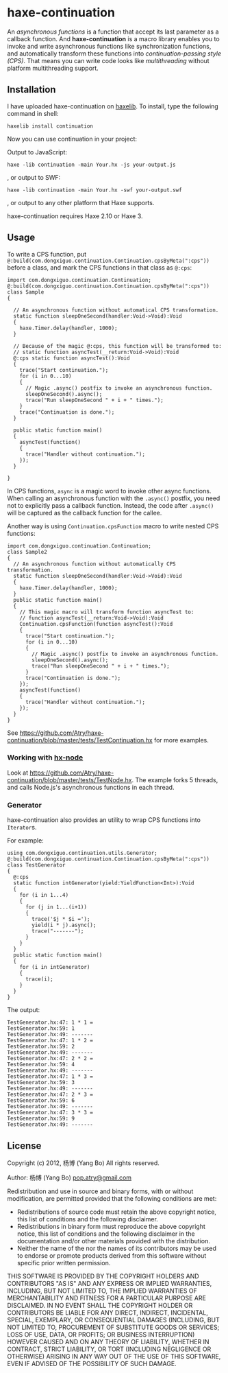 haxe-continuation
=================

An *asynchronous functions* is a function that accept its last parameter 
as a callback function.
And **haxe-continuation** is a macro library enables you to invoke and write
asynchronous functions like synchronization functions, and automatically
transform these functions into *continuation-passing style (CPS)*. That means
you can write code looks like *multithreading* without platform
multithreading support.

## Installation

I have uploaded haxe-continuation on [haxelib](http://lib.haxe.org/p/continuation).
To install, type the following command in shell:

    haxelib install continuation

Now you can use continuation in your project:

Output to JavaScript:

    haxe -lib continuation -main Your.hx -js your-output.js

, or output to SWF:

    haxe -lib continuation -main Your.hx -swf your-output.swf

, or output to any other platform that Haxe supports.

haxe-continuation requires Haxe 2.10 or Haxe 3.

## Usage

To write a CPS function, put `@:build(com.dongxiguo.continuation.Continuation.cpsByMeta(":cps"))`
before a class, and mark the CPS functions in that class as `@:cps`:

    import com.dongxiguo.continuation.Continuation;
    @:build(com.dongxiguo.continuation.Continuation.cpsByMeta(":cps"))
    class Sample
    {
    
      // An asynchronous function without automatical CPS transformation.
      static function sleepOneSecond(handler:Void->Void):Void
      {
        haxe.Timer.delay(handler, 1000);
      }
    
      // Because of the magic @:cps, this function will be transformed to:
      // static function asyncTest(__return:Void->Void):Void
      @:cps static function asyncTest():Void
      {
        trace("Start continuation.");
        for (i in 0...10)
        {
          // Magic .async() postfix to invoke an asynchronous function.
          sleepOneSecond().async();
          trace("Run sleepOneSecond " + i + " times.");
        }
        trace("Continuation is done.");
      }
    
      public static function main() 
      {
        asyncTest(function()
        {
          trace("Handler without continuation.");
        });
      }
    
    }

In CPS functions, `async` is a magic word to invoke other
async functions. When calling an asynchronous function with the `.async()` postfix, you need not to explicitly pass a callback
function. Instead, the code after `.async()` will be captured as the callback
function for the callee.

Another way is using `Continuation.cpsFunction` macro to write nested CPS functions:

    import com.dongxiguo.continuation.Continuation;
    class Sample2
    {
      // An asynchronous function without automatically CPS transformation.
      static function sleepOneSecond(handler:Void->Void):Void
      {
        haxe.Timer.delay(handler, 1000);
      }
      public static function main() 
      {
        // This magic macro will transform function asyncTest to:
        // function asyncTest(__return:Void->Void):Void
        Continuation.cpsFunction(function asyncTest():Void
        {
          trace("Start continuation.");
          for (i in 0...10)
          {
            // Magic .async() postfix to invoke an asynchronous function.
            sleepOneSecond().async();
            trace("Run sleepOneSecond " + i + " times.");
          }
          trace("Continuation is done.");
        });
        asyncTest(function()
        {
          trace("Handler without continuation.");
        });
      }
    }


See https://github.com/Atry/haxe-continuation/blob/master/tests/TestContinuation.hx
for more examples.

### Working with [hx-node](https://github.com/cloudshift/hx-node)

Look at https://github.com/Atry/haxe-continuation/blob/master/tests/TestNode.hx.
The example forks 5 threads, and calls Node.js's asynchronous functions in each thread.

### Generator

haxe-continuation also provides an utility to wrap CPS functions into `Iterator`s.

For example:

    using com.dongxiguo.continuation.utils.Generator;
    @:build(com.dongxiguo.continuation.Continuation.cpsByMeta(":cps"))
    class TestGenerator
    {
      @:cps
      static function intGenerator(yield:YieldFunction<Int>):Void
      {
        for (i in 1...4)
        {
          for (j in 1...(i+1))
          {
            trace('$j * $i =');
            yield(i * j).async();
            trace("-------");
          }
        }
      }
      public static function main() 
      {
        for (i in intGenerator)
        {
          trace(i);
        }
      }
    }

The output:

    TestGenerator.hx:47: 1 * 1 =
    TestGenerator.hx:59: 1
    TestGenerator.hx:49: -------
    TestGenerator.hx:47: 1 * 2 =
    TestGenerator.hx:59: 2
    TestGenerator.hx:49: -------
    TestGenerator.hx:47: 2 * 2 =
    TestGenerator.hx:59: 4
    TestGenerator.hx:49: -------
    TestGenerator.hx:47: 1 * 3 =
    TestGenerator.hx:59: 3
    TestGenerator.hx:49: -------
    TestGenerator.hx:47: 2 * 3 =
    TestGenerator.hx:59: 6
    TestGenerator.hx:49: -------
    TestGenerator.hx:47: 3 * 3 =
    TestGenerator.hx:59: 9
    TestGenerator.hx:49: -------

## License

Copyright (c) 2012, 杨博 (Yang Bo)
All rights reserved.

Author: 杨博 (Yang Bo) <pop.atry@gmail.com>

Redistribution and use in source and binary forms, with or without
modification, are permitted provided that the following conditions are met:

* Redistributions of source code must retain the above copyright notice,
  this list of conditions and the following disclaimer.
* Redistributions in binary form must reproduce the above copyright notice,
  this list of conditions and the following disclaimer in the documentation
  and/or other materials provided with the distribution.
* Neither the name of the <ORGANIZATION> nor the names of its contributors
  may be used to endorse or promote products derived from this software
  without specific prior written permission.

THIS SOFTWARE IS PROVIDED BY THE COPYRIGHT HOLDERS AND CONTRIBUTORS "AS IS"
AND ANY EXPRESS OR IMPLIED WARRANTIES, INCLUDING, BUT NOT LIMITED TO, THE
IMPLIED WARRANTIES OF MERCHANTABILITY AND FITNESS FOR A PARTICULAR PURPOSE
ARE DISCLAIMED. IN NO EVENT SHALL THE COPYRIGHT HOLDER OR CONTRIBUTORS BE
LIABLE FOR ANY DIRECT, INDIRECT, INCIDENTAL, SPECIAL, EXEMPLARY, OR
CONSEQUENTIAL DAMAGES (INCLUDING, BUT NOT LIMITED TO, PROCUREMENT OF
SUBSTITUTE GOODS OR SERVICES; LOSS OF USE, DATA, OR PROFITS; OR BUSINESS
INTERRUPTION) HOWEVER CAUSED AND ON ANY THEORY OF LIABILITY, WHETHER IN
CONTRACT, STRICT LIABILITY, OR TORT (INCLUDING NEGLIGENCE OR OTHERWISE)
ARISING IN ANY WAY OUT OF THE USE OF THIS SOFTWARE, EVEN IF ADVISED OF THE
POSSIBILITY OF SUCH DAMAGE.
